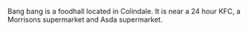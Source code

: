 Bang bang is a foodhall located in Colindale. It is near a 24 hour KFC, a Morrisons supermarket and Asda supermarket.